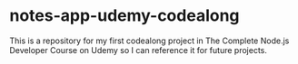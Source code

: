 # notes-app-udemy-codealong

This is a repository for my first codealong project in The Complete Node.js Developer Course on Udemy so I can reference it for future projects.
